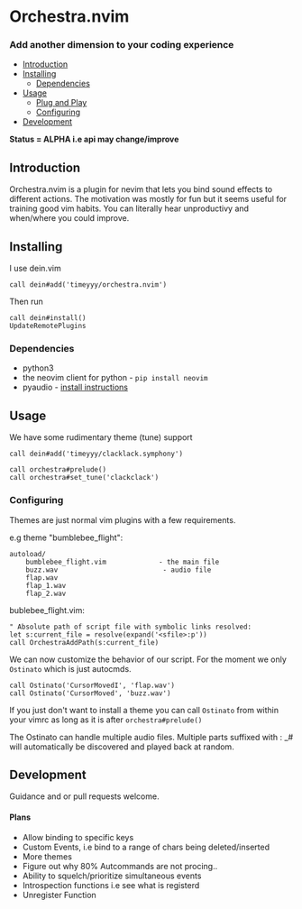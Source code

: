 # Orchestra.nvim
### Add another dimension to your coding experience

- [Introduction](#introduction)
- [Installing](#installing)
    - [Dependencies](#dependencies)
- [Usage](#usage)
    - [Plug and Play](#plugandplay)
    - [Configuring](#configuring)
- [Development](#development)

__Status = ALPHA i.e api may change/improve__

## <a id="introduction"></a>Introduction

Orchestra.nvim is a plugin for nevim that lets you bind sound effects
to different actions.  The motivation was mostly for fun but it seems 
useful for training good vim habits. You can literally hear unproductivy
and when/where you could improve.


## <a id="installing"></a>Installing

I use dein.vim

```VimL
call dein#add('timeyyy/orchestra.nvim')
```

Then run 
```VimL
call dein#install()
UpdateRemotePlugins
```


### <a id="dependencies"></a>Dependencies 
 * python3
 * the neovim client for python - `pip install neovim`
 * pyaudio - [install instructions](http://people.csail.mit.edu/hubert/pyaudio/)


## <a id="usage"></a>Usage

We have some rudimentary theme (tune) support

```VimL
call dein#add('timeyyy/clacklack.symphony')

call orchestra#prelude()
call orchestra#set_tune('clackclack')
``` 

### <a id="configuring"></a>Configuring

Themes are just normal vim plugins with a few requirements.

e.g theme "bumblebee\_flight": 

    autoload/
        bumblebee_flight.vim             - the main file
        buzz.wav                          - audio file
        flap.wav 
        flap_1.wav 
        flap_2.wav 

bublebee\_flight.vim:

```VimL
" Absolute path of script file with symbolic links resolved:
let s:current_file = resolve(expand('<sfile>:p'))
call OrchestraAddPath(s:current_file)
```

We can now customize the behavior of our script.  For the moment we only `Ostinato` which is just autocmds.

```VimL
call Ostinato('CursorMovedI', 'flap.wav')
call Ostinato('CursorMoved', 'buzz.wav')
```

If you just don't want to install a theme you can call `Ostinato` from within your vimrc as long as it is after `orchestra#prelude()`

The Ostinato can handle multiple audio files.
Multiple parts suffixed with : \_# will automatically be discovered and played back at random.


## <a id="development"></a>Development

Guidance and or pull requests welcome.

#### Plans

* Allow binding to specific keys 
* Custom Events, i.e bind to a range of chars being deleted/inserted
* More themes
* Figure out why 80% Autcommands are not procing..
* Ability to squelch/prioritize simultaneous events
* Introspection functions i.e see what is registerd
* Unregister Function

